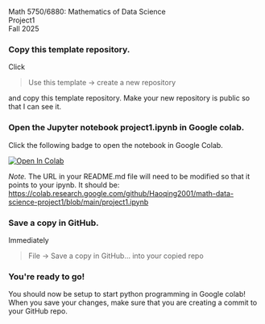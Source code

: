 Math 5750/6880: Mathematics of Data Science  
Project1  
Fall 2025

### Copy this template repository.

Click  
> Use this template → create a new repository 

and copy this template repository. Make your new repository is public so that I can see it.  


### Open the Jupyter notebook project1.ipynb in Google colab.
Click the following badge to open the notebook in Google Colab. 

[![Open In Colab](https://colab.research.google.com/assets/colab-badge.svg)](
https://colab.research.google.com/github/Haoqing2001/math-data-science-project1/blob/main/project1.ipynb)

*Note.* The URL in your README.md file will need to be modified so that it points to your ipynb. It should be:  
https://colab.research.google.com/github/Haoqing2001/math-data-science-project1/blob/main/project1.ipynb


### Save a copy in GitHub.
Immediately 
> File → Save a copy in GitHub… into your copied repo



### You're ready to go! 
You should now be setup to start python programming in Google colab! When you save your changes, make sure that you are creating a commit to your GitHub repo. 
